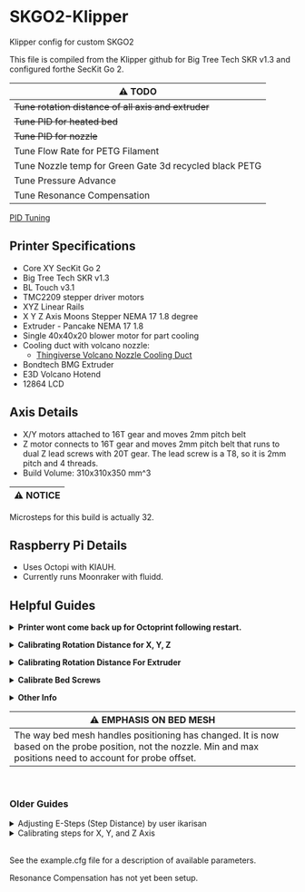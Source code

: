# SKGO2-Klipper

Klipper config for custom SKGO2

This file is compiled from the Klipper github for Big Tree Tech SKR v1.3 and configured forthe  SecKit Go 2.

| :warning: TODO |
|----------------|
| ~~Tune rotation distance of all axis and extruder~~ |
| ~~Tune PID for heated bed~~ |
| ~~Tune PID for nozzle~~ |
| Tune Flow Rate for PETG Filament |
| Tune Nozzle temp for Green Gate 3d recycled black PETG |
| Tune Pressure Advance |
| Tune Resonance Compensation |

[PID Tuning](https://www.klipper3d.org/Config_checks.html)
[]()

## Printer Specifications
- Core XY SecKit Go 2
- Big Tree Tech SKR v1.3
- BL Touch v3.1
- TMC2209 stepper driver motors
- XYZ Linear Rails
- X Y Z Axis Moons Stepper NEMA 17 1.8 degree
- Extruder - Pancake NEMA 17 1.8
- Single 40x40x20 blower motor for part cooling
- Cooling duct with volcano nozzle:
    - [Thingiverse Volcano Nozzle Cooling Duct](https://www.thingiverse.com/thing:4594501)
- Bondtech BMG Extruder
- E3D Volcano Hotend
- 12864 LCD

## Axis Details
- X/Y motors attached to 16T gear and moves 2mm pitch belt
- Z motor connects to 16T gear and moves 2mm pitch belt that runs to dual Z lead screws with 20T gear. The lead screw is a T8, so it is 2mm pitch and 4 threads.
- Build Volume: 310x310x350 mm^3

| :warning: NOTICE |
|------------------|
Microsteps for this build is actually 32. 

## Raspberry Pi Details

- Uses Octopi with KIAUH. 
- Currently runs Moonraker with fluidd.


## Helpful Guides

**<details><summary>Printer wont come back up for Octoprint following restart.</summary>**

</br>

If the printer has a blank screen after a restart, and Octoprint can't connect at all, I have needed to force restart using Putty. 

After logging in, the following commands should do the trick:

```
sudo service klipper stop
sudo service klipper start
```
</details>





**<details><summary>Calibrating Rotation Distance for X, Y, Z</summary>**

</br>

| Information found at: |
| --- |
| [Klipper3d Rotation Distance](https://www.klipper3d.org/Rotation_Distance.html) |

The X, Y, and Z axis are all the same motor, fixed to a 16T pulley. Z is different since it runs to dual Z axis T8 lead screws that are each fixed to 20T pulleys, but the rotation distance will hopefully be the same since the motor runs with a 16T pulley. 

Since I wiped my Pi, I am going to start off using the rotation distance by inspecting my hardware. 

All Axis are run with a 16T pulley attached to a Moons Stepper NEMA 17 1.8 degree motor. 

My formula for each axis should be as follows: 

```
rotation_distance = <belt_pitch> * <number_of_teeth_on_pulley>
```

All belts are 2mm pitch and each pulley has 16T.

```
rotation_distance = 2 * 16

rotation_distance = 32
```

| :warning: NOTE |
|--------------------------------------------------------|
| ~~I will be testing the Z axis to make sure. It looks correct on paper but feels off. I'm pretty sure I will need to follow the guide for lead screws.~~  |

| :warning: UPDATE |
|------------------|
| This turned out to be true. Microsteps were also wrong and needed to be set to 32. So microsteps 32 and rotation distance 8.

If the lead screw guide turns out to be the correct one then the formula and result is as follows:

```
rotation_distance = <screw_pitch> * <number_of_separate_threads>

rotation_distance = 2 * 4

rotation_distance = 8
```

<br>

*<details><summary>Using Previously Calculated Step Distance</summary>*

</br>

**Find out stepper motor type.** 

- This build uses Moons Stepper NEMA 17 1.8 degree, which gives means full_steps_per_rotation = 200

**Figure out microsteps.** 

- This build uses TMC2209 and configured for 16 microsteps

**Figure out step distance.** 

- Previous measurements/adjustments could be used but since wiping my Raspberry Pi, I decided to start from the beginning. I will be setting it up to use the default suggested values found on the rotation distance hardware inspection page of Klipper3d.

If I were to use the step distance previously calculated, I would come up with the following:

```
rotation_distance = <full_steps_per_rotation> * <microsteps> * <step_distance>
```

*Round to nearest whole number if within .01.*

```
X Axis Rotation Distance

rotation_distance = 200 * 32 * .005 
rotation_distance = 32
```

```
Y Axis Rotation Distance

rotation_distance = 200 * 32 * .00500 
rotation_distance = 32
```

```
Z Axis Rotation Distance

rotation_distance = 200 * 32 * .00125 
rotation_distance = 8
```

</details>

</details>





**<details><summary>Calibrating Rotation Distance For Extruder</summary>**

| Information found at: |
| --- |
| [Klipper3d Rotation Distance](https://www.klipper3d.org/Rotation_Distance.html) |

Use Measure and Trim method to calibrate rotation_distance for the Extruder. Can use previous measurements, if you have them. I'm starting from scratch.

This build uses the Bondtech BMG extruder connected to a pancake Moons Stepper NEMA 17 1.8. The esteps provided by Bondtech for this extruder are 415. 

**Formula:**

```
rotation_distance = <full_steps_per_rotation> * <microsteps> / <steps_per_mm>
rotation_distance = <200> * <32> / <415>
rotation_distance = 7.711
```

If testing shows issues with the 32 microstep value, 16 microsteps can be used with a rotation_distance value of 15.422


**Measure and Trim Method**


1. Make sure the extruder has filament in it, the hotend is heated to an appropriate temperature, and the printer is ready to extrude.
    
2. Use a marker to place a mark on the filament around 70mm from the intake of the extruder body. Then use a digital calipers to measure the actual distance of that mark as precisely as one can. Note this as ```<initial_mark_distance>```.
    
3. Extrude 50mm of filament with the following command sequence: 
    
- ```G91``` followed by ```G1 E50 F60```. 
- Note 50mm as ```<requested_extrude_distance>```. 
- Wait for the extruder to finish the move (it will take about 50 seconds). 
	- It is important to use the slow extrusion rate for this test as a faster rate can cause high pressure in the extruder which will skew the results. 
	
| :warning: NOTE |
|--------------------|
| Do not use the "extrude button" on graphical front-ends for this test as they extrude at a fast rate. |
    
4. Use the digital calipers to measure the new distance between the extruder body and the mark on the filament. Note this as ```<subsequent_mark_distance>```. Then calculate: 
    
```
actual_extrude_distance = <initial_mark_distance> - <subsequent_mark_distance>
```

5. Calculate rotation_distance as: 

```
rotation_distance = <previous_rotation_distance> * <actual_extrude_distance> / <requested_extrude_distance> 
```

Round the new rotation_distance to three decimal places.


If the ```actual_extrude_distance``` differs from ```requested_extrude_distance``` by more than about 2mm then it is a good idea to perform the steps above a second time.


</details>





**<details><summary>Calibrate Bed Screws</summary>**

First run ```BED_SCREWS_ADJUST``` through the terminal tab in Octoprint

Perform the paper test at each point.

Type ```ADJUSTED``` into the terminal if you adjusted the bed screw by 1/8th of a turn
or more.
When satisfied type ```ACCEPT``` into the terminal to move on.

```ACCEPT/ADJUSTED``` across each screw point.

After doing this, ```G28``` and type ```SCREWS_TILT_CALCULATE``` into the terminal to use the 
BL Touch to probe the bed and klipper will return values for bed screw rotation.

Rinse and repeat ```G28``` and ```SCREWS_TILT_CALCULATE``` until you are satisfied with the
bed leveling.

</details>




**<details><summary>Other Info</summary>**

Explore docs on the klipper github. Some things of note for this setup are:

- BLTouch.md
- Bed_Level.md
- Bed_Mesh.md
- Pressure_Advance.md
- Probe_Calibrate.md
- Resonance_Compensation.md
- Sensorless_Homing.md
- config_checks.md 
- Verification checks and PID calibration

</details>
		
| :warning: EMPHASIS ON BED MESH |
| --- |
| The way bed mesh handles positioning has changed. It is now based on the probe position, not the nozzle. Min and max positions need to account for probe offset. |

<br>

### Older Guides

<details><summary>Adjusting E-Steps (Step Distance) by user ikarisan</summary>

|Information found at: |
| --- |
| https://github.com/KevinOConnor/klipper/issues/934 |

1. Mark you filament 120mm above the entry to your extruder.
2. Heat up the nozzle to your desired printing temperature
3. Home all axis to get in "printer ready" state
4. Lift up your nozzle by 50mm (to make room for the filament!)
5. Execute the following commands (one by one)
a) G92 E0 -This resets the "extruded material" value to 0.
b) G1 E100 F100
6. This extrudes 100mm filament with 100mm/min.
7. Now measure the distance between your extruder entry and the mark on 
your filament.

Example: If it is 28mm instead of 20mm (120mm - 100mm) then you are 
UNDERextruding by 8mm ==> 92mm instead of 100mm. If it shows 15mm 
then your are OVERextruding by 5mm ==> 105mm.

Now calculate:

c := current value in your config
m := measurement of left over filament
d := desired mm
n := new value in your config

**Formula:**
```
((120 - m) / d) * c = n
```

**Current and adjusted result**
```
((120 - 28) / 100) * 0.010500 = 0.009660
```
| :exclamation: Current step_distance |
|:---:|
| **0.001193** |

Play around to fine tune.

</details>


<details><summary>Calibrating steps for X, Y, and Z Axis</summary>

Print the cube found at:
https://www.thingiverse.com/thing:1278865

You can also just print any 20x20 cube, like CHEPs calibration cube.
Use your digital caliper for measurements.

The instructions there are pretty good but it is for steps and not step distance.
To find steps based on the step_distance in your config, you need to divide
your step_distance by 1. 

step_distance on the x stepper for this config is .00503
1/.00503 rounds up to 198.81 steps. 

When you calibrate steps based on the 20x20 cube, you can take your result and
divide it by one to put it back into step_distance measurement
1/198.81 rounds up to .00503 

The formula is:
e = expected dimension
o = observed dimension
s = current number of steps per mm

(e/o) * s = adjusted steps
divide adjusted steps by 1 to get your step_distance

update your config and reprint the 20x20 cube until satisfied.

</details>

<br>
		
See the example.cfg file for a description of available parameters.

Resonance Compensation has not yet been setup.

